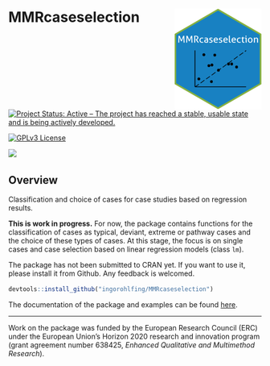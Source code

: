 # MMRcaseselection <img src="man/figures/MMRhex.png" height="200" align="right">

[![Project Status: Active – The project has reached a stable, usable state and is being actively developed.](https://www.repostatus.org/badges/latest/active.svg)](https://www.repostatus.org/#active)

[![GPLv3 License](https://img.shields.io/badge/License-GPL%20v3-yellow.svg)](https://opensource.org/licenses/)

![](https://cranlogs.r-pkg.org/badges/grand-total/MMRcaseselection)

## Overview
Classification and choice of cases for case studies based on regression results.

**This is work in progress.** For now, the package contains functions for the classification of cases as typical, deviant, extreme or pathway cases and the choice of these types of cases. At this stage, the focus is on single cases and case selection based on linear regression models (class `lm`).

The package has not been submitted to CRAN yet. If you want to use it, please install it from Github. Any feedback is welcomed.
```r
devtools::install_github("ingorohlfing/MMRcaseselection")
```
The documentation of the package and examples can be found [here](https://ingorohlfing.github.io/MMRcaseselection/docs/).

***

Work on the package was funded by the European Research Council (ERC) under the European Union’s Horizon 2020 research and innovation program (grant agreement number 638425, *Enhanced Qualitative and Multimethod Research*).
